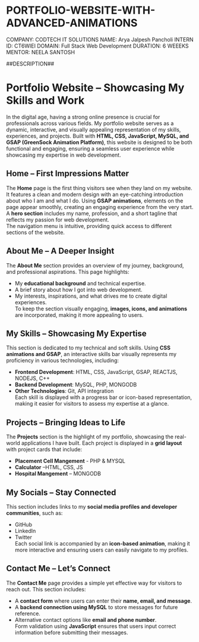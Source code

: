 # PORTFOLIO-WEBSITE-WITH-ADVANCED-ANIMATIONS
COMPANY: CODTECH IT SOLUTIONS
NAME: Arya Jalpesh Pancholi
INTERN ID: CT6WIEI
DOMAIN: Full Stack Web Development
DURATION: 6 WEEEKS
MENTOR: NEELA SANTOSH

##DESCRIPTION##
# **Portfolio Website – Showcasing My Skills and Work**  

In the digital age, having a strong online presence is crucial for professionals across various fields. My portfolio website serves as a dynamic, interactive, and visually appealing representation of my skills, experiences, and projects. Built with **HTML, CSS, JavaScript, MySQL, and GSAP (GreenSock Animation Platform)**, this website is designed to be both functional and engaging, ensuring a seamless user experience while showcasing my expertise in web development.  

## **Home – First Impressions Matter**  
The **Home** page is the first thing visitors see when they land on my website. It features a clean and modern design with an eye-catching introduction about who I am and what I do. Using **GSAP animations**, elements on the page appear smoothly, creating an engaging experience from the very start. A **hero section** includes my name, profession, and a short tagline that reflects my passion for web development.  
The navigation menu is intuitive, providing quick access to different sections of the website.  

## **About Me – A Deeper Insight**  
The **About Me** section provides an overview of my journey, background, and professional aspirations. This page highlights:  
- My **educational background** and technical expertise.  
- A brief story about how I got into web development.  
- My interests, inspirations, and what drives me to create digital experiences.  
To keep the section visually engaging, **images, icons, and animations** are incorporated, making it more appealing to users.  

## **My Skills – Showcasing My Expertise**  
This section is dedicated to my technical and soft skills. Using **CSS animations and GSAP**, an interactive skills bar visually represents my proficiency in various technologies, including:  
- **Frontend Development**: HTML, CSS, JavaScript, GSAP, REACTJS, NODEJS, C++
- **Backend Development**: MySQL, PHP, MONGODB  
- **Other Technologies**: Git, API integration  
Each skill is displayed with a progress bar or icon-based representation, making it easier for visitors to assess my expertise at a glance.  

## **Projects – Bringing Ideas to Life**  
The **Projects** section is the highlight of my portfolio, showcasing the real-world applications I have built. Each project is displayed in a **grid layout** with project cards that include:  
- **Placement Cell Mangement** - PHP & MYSQL
- **Calculator** –HTML, CSS, JS    
- **Hospital Mangement** – MONGODB  

## **My Socials – Stay Connected**  
This section includes links to my **social media profiles and developer communities**, such as:  
- GitHub  
- LinkedIn  
- Twitter  
Each social link is accompanied by an **icon-based animation**, making it more interactive and ensuring users can easily navigate to my profiles.  

## **Contact Me – Let’s Connect**  
The **Contact Me** page provides a simple yet effective way for visitors to reach out. This section includes:  
- A **contact form** where users can enter their **name, email, and message**.  
- A **backend connection using MySQL** to store messages for future reference.  
- Alternative contact options like **email and phone number**.  
Form validation using **JavaScript** ensures that users input correct information before submitting their messages.  
 

